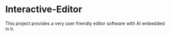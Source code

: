 # Interactive-Editor
This project provides a very user friendly editor software with AI embedded in it.  
